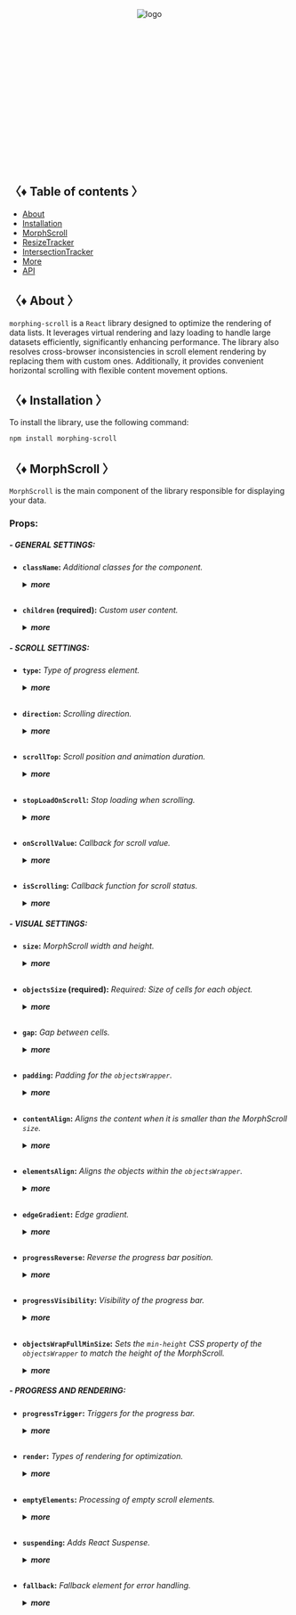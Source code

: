 <div align="center" style="height: 282px;">
  <img src="https://drive.google.com/uc?export=view&id=1mpb5TAElX3Xla4sGFISp4bQMu0zuNJaa" alt="logo"/>
</div>

## 〈♦ Table of contents 〉

- [About](#-about-)
- [Installation](#-installation-)
- [MorphScroll](#-morph_scroll-)
- [ResizeTracker](#-resizet_racker-)
- [IntersectionTracker](#-intersection_tracker-)
- [More](#-More-)
- [API](#-api-)

## 〈♦ About 〉

`morphing-scroll` is a `React` library designed to optimize the rendering of data lists. It leverages virtual rendering and lazy loading to handle large datasets efficiently, significantly enhancing performance. The library also resolves cross-browser inconsistencies in scroll element rendering by replacing them with custom ones. Additionally, it provides convenient horizontal scrolling with flexible content movement options.

## 〈♦ Installation 〉

To install the library, use the following command:

```bash
npm install morphing-scroll
```

## 〈♦ MorphScroll 〉

`MorphScroll` is the main component of the library responsible for displaying your data.

### Props:

##### - GENERAL SETTINGS:

- **`className`:** _Additional classes for the component._
  <details>
  <summary><strong><em>more</em></strong></summary>
  <br />
  <strong>• Type:</strong> string<br />
  <br />
  <strong>• Description:</strong> <em><br />
  This parameter allows you to apply custom CSS classes to the <code>MorphScroll</code> component, enabling further customization and styling to fit your design needs.✨</em><br />
  <br />
  <strong>• Example:</strong>

  ```tsx
  <MorphScroll
    className="your-class"
    // another props
  >
    {children}
  </MorphScroll>
  ```

  </details>
  <h2>

- **`children` (required):** _Custom user content._
  <details>
  <summary><strong><em>more</em></strong></summary>
  <br />
  <strong>• Type:</strong> React.ReactNode<br />
  <br />
  <strong>• Description:</strong> <em><br />
  This is where you can pass your list elements.<br />
  Make sure to provide unique keys for each list item, as per React's rules. The <code>MorphScroll</code> component ensures that the cells it generates will use the same keys as your list items, allowing it to render the correct cells for the current list.<br />
  Additionally, <code>MorphScroll</code> handles a passed <code>null</code> value the same way as <code>undefined</code>, rendering nothing in both cases.</em><br />
  <br />
  <strong>• Example:</strong>

  ```tsx
  <MorphScroll
  // props
  >
    {children}
  </MorphScroll>
  ```

  </details>

##### - SCROLL SETTINGS:

- **`type`:** _Type of progress element._
    <details>
    <summary><strong><em>more</em></strong></summary>
  <br />
    <strong>• Type:</strong> "scroll" | "slider"<br />
    <br />
    <strong>• Default:</strong> "scroll"<br />
    <br />
    <strong>• Description:</strong> <em><br />
    This parameter defines how the provided <code>progressElement</code> behaves within <code>progressTrigger</code> and how you interact with it.<br />
    With the default <code>type="scroll"</code>, it functions as a typical scrollbar. However, with <code>type="slider"</code>, it displays distinct elements indicating the number of full scroll steps within the list.<br />
    For More details, refer to <code>progressTrigger/progressElement</code>.</em><br />
    <br />
    <strong>• Example:</strong>

  ```tsx
  <MorphScroll
    type="slider"
    // another props
  >
    {children}
  </MorphScroll>
  ```

    </details>
    <h2>

- **`direction`:** _Scrolling direction._
  <details>
  <summary><strong><em>more</em></strong></summary>
  <br />
  <strong>• Type:</strong> "x" | "y"<br />
  <br />
  <strong>• Default:</strong> "y"<br />
  <br />
  <strong>• Description:</strong> <em><br />
  This parameter changes the scroll or slider type direction based on the provided value.<br />
  You can set it to horizontal or vertical to customize the component according to your needs.</em><br />
  <br />
  <strong>• Example:</strong>

  ```tsx
  <MorphScroll
    direction="x"
    // another props
  >
    {children}
  </MorphScroll>
  ```

  </details>
  <h2>

- **`scrollTop`:** _Scroll position and animation duration._
  <details>
  <summary><strong><em>more</em></strong></summary>
  <br />
  <strong>• Type:</strong> {<br />
      value: number | "end";<br />
      duration?: number;<br />
      updater?: boolean;<br />
   }<br />
  <br />
  <strong>• Default:</strong> { value: 0; duration: 200; updater: false }<br />
  <br />
  <strong>• Description:</strong> <em><br />
  This parameter allows you to set custom scroll values.<br />
  <br />
  The <code>value</code> property accepts numerical pixel values.<br />
  The <code>"end"</code> option scrolls to the bottom of the list upon loading, which is useful for scenarios like chat message lists. When new elements are appended to the list, the scroll position will update automatically. However, to prevent unwanted scrolling when adding elements to the beginning of the list, this property will not trigger.<br />
  <br />
  The <code>duration</code> property determines the animation speed for scrolling in ms.</em><br />
  <br />
  The <code>updater</code> property is a helper for the <code>value</code> property. When setting the same scroll value repeatedly (e.g., clicking a button to scroll to the top), React does not register the update. To force an update, toggle updater within setState, e.g.,<br />
  <code>setScroll((prev) => ({ ...prev, value: 0, updater: !prev.updater }))</code></em><br />
  <br />
  <strong>• Example:</strong>

  ```tsx
  <MorphScroll
    scrollTop={{ value: 100; duration: 100 }}
    // another props
  >
    {children}
  </MorphScroll>
  ```

  </details>
  <h2>

- **`stopLoadOnScroll`:** _Stop loading when scrolling._
  <details>
  <summary><strong><em>more</em></strong></summary>
  <br />
  <strong>• Type:</strong> boolean<br />
  <br />
  <strong>• Default:</strong> false<br />
  <br />
  <strong>• Description:</strong> <em><br />
  This parameter helps optimize list performance during scrolling. When set to <code>true</code>, new items will not load while the list is being scrolled and will only load after scrolling stops. This can be particularly useful for lists with a large number of items.</em><br />
  <br />
  <strong>• Example:</strong>

  ```tsx
  <MorphScroll
    stopLoadOnScroll
    // another props
  >
    {children}
  </MorphScroll>
  ```

  </details>
  <h2>

- **`onScrollValue`:** _Callback for scroll value._
  <details>
  <summary><strong><em>more</em></strong></summary>
  <br />
  <strong>• Type:</strong> (scroll: number) => void<br />
  <br />
  <strong>• Description:</strong> <em><br />
  This parameter accepts a callback function that is triggered on every scroll event. The callback receives the current scroll position as a number. The return value of the callback can be used to determine custom behavior based on the scroll value.</em><br />
  <br />
  <strong>• Example:</strong>

  ```tsx
  <MorphScroll
    onScrollValue={
      (scroll) => {
        console.log("Scroll position:", scroll);
        return scroll > 100;
      },
    }
    // another props
  >
    {children}
  </MorphScroll>
  ```

  </details>
  <h2>

- **`isScrolling`:** _Callback function for scroll status._
  <details>
  <summary><strong><em>more</em></strong></summary>
  <br />
  <strong>• Type:</strong> (motion: boolean) => void<br />
  <br />
  <strong>• Description:</strong> <em><br />
  This parameter accepts a callback function that is triggered whenever the scroll status changes. The callback receives a boolean value, where <code>true</code> indicates that scrolling is in progress, and <code>false</code> indicates that scrolling has stopped. This can be useful for triggering additional actions, such as pausing animations or loading indicators based on the scroll state.</em><br />
  <br />
  <strong>• Example:</strong>

  ```tsx
  <MorphScroll
    isScrolling={(motion) => {
      console.log(motion ? "Scrolling..." : "Scroll stopped.");
    }}
    // another props
  >
    {children}
  </MorphScroll>
  ```

  </details>

##### - VISUAL SETTINGS:

- **`size`:** _MorphScroll width and height._
  <details>
  <summary><strong><em>more</em></strong></summary>
  <br />
  <strong>• Type:</strong> number[]<br />
  <br />
  <strong>• Description:</strong> <em><br />
  This parameter sets the width and height of the <code>MorphScroll</code> component as an array of two numbers. These values help define the visual container for the scrollable area.<br />
  *The values are specified following the <code>width/height</code> rule in pixels, regardless of the <code>direction</code>.<br />
  <br />
  If this parameter is not specified, <code>MorphScroll</code> will use the <code>ResizeTracker</code> component to measure the width and height of the area where <code>MorphScroll</code> is added. The dimensions will automatically adjust when the container changes.<br />
  *See the <code>ResizeTracker</code> section for more details.</em><br />
  <br />
  <strong>• Example:</strong>

  ```tsx
  <MorphScroll
    size={[100, 400]}
    // another props
  >
    {children}
  </MorphScroll>
  ```

  </details>
  <h2>

- **`objectsSize` (required):** _Required: Size of cells for each object._
  <details>
  <summary><strong><em>more</em></strong></summary>
  <br />
  <strong>• Type:</strong> (number | "none" | "firstChild")[]<br />
  <br />
  <strong>• Description:</strong> <em><br />
  This parameter is the only required one. It defines the size of cells for each of your objects. <code>ObjectsSize</code> use an array of values.<br />
  *The values are specified following the <code>width/height</code> rule, regardless of the <code>direction</code>.<br />
  <br />
  If you pass <code>"none"</code>, cells will still be created, but <code>MorphScroll</code> will not calculate their sizes-they will simply wrap your objects. In this case, for example, you won’t be able to use the <code>infiniteScroll</code> feature, as it requires specific cell sizes for absolute positioning.. However, this is not a drawback if you are building something like a chat or a news feed, where the content can have varying heights, and it’s better to load new content as the user approaches the end of the existing list.<br />
  <br />
  If you specify the value <code>"firstChild"</code>, a <code>ResizeTracker</code> wrapper will be created for the first child of your list. This wrapper will calculate the size of the first child, and these dimensions will be applied to all cells in the list.</em><br />
  <br />
  <strong>• Example:</strong>

  ```tsx
  <MorphScroll
    objectsSize={[40, 40]}
    // objectsSize={["none", "none"]}
    // objectsSize={["firstChild", "firstChild"]}
    // another props
  >
    {children}
  </MorphScroll>
  ```

  </details>
  <h2>

- **`gap`:** _Gap between cells._
  <details>
  <summary><strong><em>more</em></strong></summary>
  <br />
  <strong>• Type:</strong> number[] | number<br />
  <br />
  <strong>• Description:</strong> <em><br />
  This parameter allows you to set spacing between list items both horizontally and vertically. You can provide a single value, which will apply to both directions, or an array of two numbers to define separate spacing values.<br />
  *The values are specified following the <code>horizontal/vertical</code> rule in pixels, regardless of the <code>direction</code>.</em><br />
  <br />
  <strong>• Example:</strong>

  ```tsx
  <MorphScroll
    gap={10}
    // gap={[10, 10]}
    // another props
  >
    {children}
  </MorphScroll>
  ```

  </details>
  <h2>

- **`padding`:** _Padding for the `objectsWrapper`._
  <details>
  <summary><strong><em>more</em></strong></summary>
  <br />
  <strong>• Type:</strong> number[] | number<br />
  <br />
  <strong>• Description:</strong> <em><br />
  This parameter defines the spacing between the list items and their wrapper, effectively increasing the width or height of the scrollable area. You can provide a single number, which will apply to all sides, or an array of two or four numbers to specify spacing for specific directions.<br />
  <br />
  *This parameter accepts either a single number or an array of numbers.<br />
  If a two-number array is provided, the values follow the <code>horizontal/vertical</code> rule.<br />
  If a four-number array is provided, the values follow the <code>top/right/bottom/left</code> rule.<br />
  All values are in pixels and apply regardless of the <code>direction</code>.<br />
  <br />
  *Important: this is not a CSS property, even though its name might suggest otherwise. It specifically refers to modifying the width and height of the scrollable wrapper, affecting the dimensions of the scrollable area.</em><br />
  <br />
  <strong>• Example:</strong>

  ```tsx
  <MorphScroll
    padding={10}
    // padding={[10, 10]}
    // padding={[10, 10, 10, 10]}
    // another props
  >
    {children}
  </MorphScroll>
  ```

  </details>
  <h2>

- **`contentAlign`:** _Aligns the content when it is smaller than the MorphScroll `size`._
  <details>
  <summary><strong><em>more</em></strong></summary>
  <br />
  <strong>• Type:</strong> [<br />
      "start" | "center" | "end",<br />
      "start" | "center" | "end"<br />
  ]<br />
  <strong>• Description:</strong> <em><br />
  This parameter aligns the `objectsWrapper`, which contains all the provided elements, relative to the scroll or the `size`.<br />
  <br />
  *Important: only takes effect when `objectsWrapper` is smaller than the scroll container.<br />
  <br />
  *The values are specified following the horizontal/vertical rule, regardless of the direction.</em><br />
  <br />
  <strong>• Example:</strong>

  ```tsx
  <MorphScroll
    contentAlign={["center", "center"]}
    // another props
  >
    {children}
  </MorphScroll>
  ```

  </details>
  <h2>

- **`elementsAlign`:** _Aligns the objects within the `objectsWrapper`._
  <details>
  <summary><strong><em>more</em></strong></summary>
  <br />
  <strong>• Type:</strong> "start" | "center" | "end"<br />
  <br />
  <strong>• Description:</strong> <em><br />
  This parameter aligns the provided custom objects within the `objectsWrapper`.</em><br />
  <br />
  <strong>• Example:</strong>

  ```tsx
  <MorphScroll
    elementsAlign="center"
    // another props
  >
    {children}
  </MorphScroll>
  ```

  </details>
  <h2>

- **`edgeGradient`:** _Edge gradient._
  <details>
  <summary><strong><em>more</em></strong></summary>
  <br />
  <strong>• Type:</strong> boolean | { color?: string; size?: number }<br />
  <br />
  <strong>• Default:</strong> When using true or color, the default size will be 40<br />
  <br />
  <strong>• Description:</strong> <em><br />
  This parameter creates two edge elements responsible for darkening the edges of the scroll when it overflows.<br />
  <br />
  The color property accepts any valid color format. If specified, the library will generate a gradient transitioning from the custom color to transparent. If omitted, the edge elements will have no color, allowing for custom styling via CSS classes.<br />
  <br />
  The size property, measured in pixels, adjusts the dimensions of the edge elements.</em><br />
  <br />
  <strong>• Example:</strong>

  ```tsx
  <MorphScroll
    edgeGradient={{ color: "rgba(0, 0, 0, 0.5)" }}
    // edgeGradient={{ color: "rgba(0, 0, 0, 0.5)", size: 20 }}
    // edgeGradient
    // another props
  >
    {children}
  </MorphScroll>
  ```

  </details>
  <h2>

- **`progressReverse`:** _Reverse the progress bar position._
  <details>
  <summary><strong><em>more</em></strong></summary>
  <br />
  <strong>• Type:</strong> boolean<br />
  <br />
  <strong>• Default:</strong> false<br />
  <br />
  <strong>• Description:</strong> <em><br />
  This parameter changes the position of the progress bar based on the direction property.<br />
  <br />
  If direction="x", the progress bar will be positioned on the left by default or on the right when progressReverse is active.<br />
  If direction="y", the progress bar will be positioned at the top by default or at the bottom when progressReverse is active.</em><br />
  <br />
  <strong>• Example:</strong>

  ```tsx
  <MorphScroll
    progressReverse
    // another props
  >
    {children}
  </MorphScroll>
  ```

  </details>
  <h2>

- **`progressVisibility`:** _Visibility of the progress bar._
  <details>
  <summary><strong><em>more</em></strong></summary>
  <br />
  <strong>• Type:</strong> "visible" | "hover" | "hidden"<br />
  <br />
  <strong>• Default:</strong> "visible"<br />
  <br />
  <strong>• Description:</strong> <em><br />
  This parameter controls the visibility of the progress bar regardless of the <code>type</code> value.</em><br />
  <br />
  <strong>• Example:</strong>

  ```tsx
  <MorphScroll
    progressVisibility="hover"
    // another props
  >
    {children}
  </MorphScroll>
  ```

  </details>
  <h2>

- **`objectsWrapFullMinSize`:** _Sets the `min-height` CSS property of the `objectsWrapper` to match the height of the MorphScroll._
  <details>
  <summary><strong><em>more</em></strong></summary>
  <br />
  <strong>• Type:</strong> boolean<br />
  <br />
  <strong>• Default:</strong> false<br />
  <br />
  <strong>• Description:</strong> <em><br />
  .</em><br />
  <br />
  <strong>• Example:</strong>

  ```tsx
  <MorphScroll
  // another props
  >
    {children}
  </MorphScroll>
  ```

  </details>

##### - PROGRESS AND RENDERING:

- **`progressTrigger`:** _Triggers for the progress bar._
  <details>
  <summary><strong><em>more</em></strong></summary>
  <br />
  <strong>• Type:</strong> {<br />
    wheel?: boolean;<br />
    content?: boolean;<br />
    progressElement?: boolean | React.ReactNode;<br />
    arrows?: boolean | { size?: number; element?: React.ReactNode };<br />
  }<br />
  <br />
  <strong>• Default:</strong> { wheel: true }<br />
  <br />
  <strong>• Description:</strong> <em><br />
   This is one of the most important parameters, allowing you to define how users interact with the progress bar and customize its appearance.<br />
  <br />
  The <code>wheel</code> property determines whether the progress bar responds to mouse wheel scrolling.<br />
  The <code>content</code> property enables interaction by clicking and dragging anywhere within the scrollable content to move it.<br />
  The <code>progressElement</code> property defines whether the progress bar is controlled by a custom element. If your custom scroll element is not ready yet, you can simply pass <code>true</code>, which will display the browser's default scrollbar when <code>type="scroll"</code> is used. Alternatively, if <code>type="slider"</code> is set, a <code>sliderBar</code> element will be created, containing multiple <code>sliderElem</code> elements representing progress. Depending on the position, one of these elements will always have the <code>active</code> class.<br />
  </em><br />
  <br />
  <strong>• Example:</strong>

  ```tsx
  <MorphScroll
    progressTrigger={{
      wheel: true,
      progressElement: <div className="your-scroll-thumb" />,
    }}
    // another props
  >
    {children}
  </MorphScroll>
  ```

  </details>
  <h2>

- **`render`:** _Types of rendering for optimization._
  <details>
  <summary><strong><em>more</em></strong></summary>
  <br />
  <strong>• Type:</strong><br />
    | { type: "default" }<br />
    | { type: "lazy"; rootMargin?: number | number[]; onVisible?: () => void }<br />
    | { type: "virtual"; rootMargin?: number | number[] }<br />
  <br />
  <strong>• Default:</strong> { type: "default" }<br />
  <br />
  <strong>• Description:</strong> <em><br />
  This parameter defines the rendering type for optimization.<br />
  The <code>type</code> property can be set to <code>default</code>, <code>lazy</code> or <code>virtual</code>.<br />
  <br />
  With <code>default</code>, no optimizations are applied.<br />
  With <code>lazy</code>, containers are created but do not load content until they enter the viewport. The <code>rootMargin</code> property controls the threshold for loading, and the <code>onVisible</code>callback function can be used to trigger actions when a container becomes visible for each scrollable object.<br />
  <br />
  With <code>virtual</code>, a container is created for each scrollable object, and its absolute positioning is calculated based on <code>scrollTop</code> and scroll area dimensions. Rendering is dynamically adjusted according to the scroll position. The <code>rootMargin</code> property can also be used to extend the rendering area.<br />
  <br />
  *The <code>rootMargin</code> property accepts either a single number or an array of numbers.<br />
  If a two-number array is provided, the values follow the <code>horizontal/vertical</code> rule.<br />
  If a four-number array is provided, the values follow the <code>top/right/bottom/left</code> rule.<br />
  All values are in pixels and apply regardless of the <code>direction</code>.<br /></em><br />
  <br />
  <strong>• Example:</strong>

  ```tsx
  <MorphScroll
    render={{ type: "virtual" }}
    // render={{ type: "lazy", rootMargin: [0, 100], onVisible: () => console.log("visible")) }}
    // another props
  >
    {children}
  </MorphScroll>
  ```

  </details>
  <h2>

- **`emptyElements`:** _Processing of empty scroll elements._
  <details>
  <summary><strong><em>more</em></strong></summary>
  <br />
  <strong>• Type:</strong><br />
    | {
        mode: "clear"
        closeSelector?: string
      }<br />
    | {
        mode: "fallback";
        closeSelector?: string;
        element?: React.ReactNode
      }<br />
  <br />
  <strong>• Default:</strong> false<br />
  <br />
  <strong>• Description:</strong> <em><br />
  .</em><br />
  <br />
  <strong>• Example:</strong>

  ```tsx
  <MorphScroll
  // another props
  >
    {children}
  </MorphScroll>
  ```

  </details>
  <h2>

- **`suspending`:** _Adds React Suspense._
  <details>
  <summary><strong><em>more</em></strong></summary>
  <br />
  <strong>• Type:</strong> boolean<br />
  <br />
  <strong>• Default:</strong> false<br />
  <br />
  <strong>• Description:</strong> <em><br />
  .</em><br />
  <br />
  <strong>• Example:</strong>

  ```tsx
  <MorphScroll
  // another props
  >
    {children}
  </MorphScroll>
  ```

  </details>
  <h2>

- **`fallback`:** _Fallback element for error handling._
  <details>
  <summary><strong><em>more</em></strong></summary>
  <br />
  <strong>• Type:</strong> React.ReactNode<br />
  <br />
  <strong>• Description:</strong> <em><br />
  .</em><br />
  <br />
  <strong>• Example:</strong>

  ```tsx
  <MorphScroll
  // another props
  >
    {children}
  </MorphScroll>
  ```

  </details>
